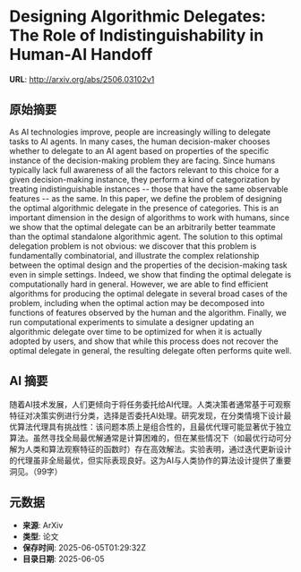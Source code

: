 # Designing Algorithmic Delegates: The Role of Indistinguishability in Human-AI Handoff

**URL**: http://arxiv.org/abs/2506.03102v1

## 原始摘要

As AI technologies improve, people are increasingly willing to delegate tasks
to AI agents. In many cases, the human decision-maker chooses whether to
delegate to an AI agent based on properties of the specific instance of the
decision-making problem they are facing. Since humans typically lack full
awareness of all the factors relevant to this choice for a given
decision-making instance, they perform a kind of categorization by treating
indistinguishable instances -- those that have the same observable features --
as the same. In this paper, we define the problem of designing the optimal
algorithmic delegate in the presence of categories. This is an important
dimension in the design of algorithms to work with humans, since we show that
the optimal delegate can be an arbitrarily better teammate than the optimal
standalone algorithmic agent. The solution to this optimal delegation problem
is not obvious: we discover that this problem is fundamentally combinatorial,
and illustrate the complex relationship between the optimal design and the
properties of the decision-making task even in simple settings. Indeed, we show
that finding the optimal delegate is computationally hard in general. However,
we are able to find efficient algorithms for producing the optimal delegate in
several broad cases of the problem, including when the optimal action may be
decomposed into functions of features observed by the human and the algorithm.
Finally, we run computational experiments to simulate a designer updating an
algorithmic delegate over time to be optimized for when it is actually adopted
by users, and show that while this process does not recover the optimal
delegate in general, the resulting delegate often performs quite well.


## AI 摘要

随着AI技术发展，人们更倾向于将任务委托给AI代理。人类决策者通常基于可观察特征对决策实例进行分类，选择是否委托AI处理。研究发现，在分类情境下设计最优算法代理具有挑战性：该问题本质上是组合性的，且最优代理可能显著优于独立算法。虽然寻找全局最优解通常是计算困难的，但在某些情况下（如最优行动可分解为人类和算法观察特征的函数时）存在高效解法。实验表明，通过迭代更新设计的代理虽非全局最优，但实际表现良好。这为AI与人类协作的算法设计提供了重要洞见。（99字）

## 元数据

- **来源**: ArXiv
- **类型**: 论文
- **保存时间**: 2025-06-05T01:29:32Z
- **目录日期**: 2025-06-05
